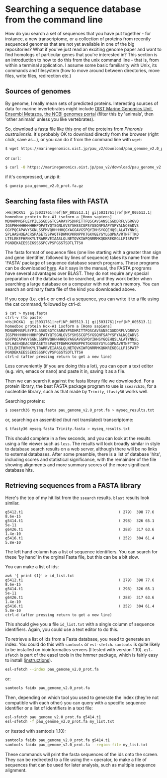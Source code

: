 
# Searching a sequence database from the command line

How do you search a set of sequences that you have put together - for instance, a new transcriptome, or a collection of proteins from recently sequenced genomes that are not yet available in one of the big repositories? What if you've just read an exciting genome paper and want to find homologs of particular genes that you're interested in? This section is an introduction to how to do this from the unix command line - that is, from within a terminal application. I assume some basic familiarity with Unix, its commands and filesystem (how to move around between directories, move files, write files, redirection etc.)

## Sources of genomes

By genome, I really mean sets of predicted proteins. Interesting sources of data for marine invertebrates might include [OIST Marine Genomics Unit](https://marinegenomics.oist.jp/), [Ensembl Metazoa](http://metazoa.ensembl.org/index.html), [the NCBI genomes portal](https://www.ncbi.nlm.nih.gov/genome/browse#!/overview/) (filter this by 'animals', then 'other animals' unless you like vertebrates).

So, download a fasta file like [this one](https://marinegenomics.oist.jp/pau_v2/download/pau_genome_v2.0_prot.fa.gz) of the proteins from *Phoronis australiensis*. It's probably OK to download directly from the browser (right click, save as...), or you can do it from the command line with `wget`:

```bash
$ wget https://marinegenomics.oist.jp/pau_v2/download/pau_genome_v2.0_prot.fa.gz
```
or `curl`:

```bash
$ curl -O https://marinegenomics.oist.jp/pau_v2/download/pau_genome_v2.0_prot.fa.gz
```
if it's compressed, unzip it:

```bash
$ gunzip pau_genome_v2.0_prot.fa.gz
```
## Searching fasta files with FASTA

```
>Hs|HOXA1  gi|5031761|ref|NP_005513.1| gi|5031761|ref|NP_005513.1| homeobox protein Hox-A1 isoform a [Homo sapiens]
MDNARMNSFLEYPILSSGDSGTCSARAYPSDHRITTFQSCAVSANSCGGDDRFLVGRGVQ
IGSPHHHHHHHHHHPQPATYQTSGNLGVSYSHSSCGPSYGSQNFSAPYSPYALNQEADVS
GGYPQCAPAVYSGNLSSPMVQHHHHHQGYAGGAVGSPQYIHHSYGQEHQSLALATYNNSL
SPLHASHQEACRSPASETSSPAQTFDWMKVKRNPPKTGKVGEYGYLGQPNAVRTNFTTKQ
LTELEKEFHFNKYLTRARRVEIAASLQLNETQVKIWFQNRRMKQKKREKEGLLPISPATP
PGNDEKAEESSEKSSSSPCVPSPGSSTSDTLTTSH
```
The fasta format of sequence files (one line starting with a greater than sign and gene identifier, followed by lines of sequence) takes its name from the 'FASTA' package of sequence database search programs. These programs can be downloaded [here](https://faculty.virginia.edu/wrpearson/fasta/). As it says in the manual, the FASTA programs have several advantages over BLAST. They do not require any special preparation of the database to be searched, and they work better when searching a large database on a computer with not much memory. You can search an ordinary fasta file of the kind you downloaded above.

If you copy (i.e. ctrl-c or cmd-c) a sequence, you can write it to a file using the cat command, followed by ctrl-d:

```
$ cat > myseq.fasta
ctrl-v (to paste)
>Hs|HOXA1  gi|5031761|ref|NP_005513.1| gi|5031761|ref|NP_005513.1| homeobox protein Hox-A1 isoform a [Homo sapiens]
MDNARMNSFLEYPILSSGDSGTCSARAYPSDHRITTFQSCAVSANSCGGDDRFLVGRGVQ
IGSPHHHHHHHHHHPQPATYQTSGNLGVSYSHSSCGPSYGSQNFSAPYSPYALNQEADVS
GGYPQCAPAVYSGNLSSPMVQHHHHHQGYAGGAVGSPQYIHHSYGQEHQSLALATYNNSL
SPLHASHQEACRSPASETSSPAQTFDWMKVKRNPPKTGKVGEYGYLGQPNAVRTNFTTKQ
LTELEKEFHFNKYLTRARRVEIAASLQLNETQVKIWFQNRRMKQKKREKEGLLPISPATP
PGNDEKAEESSEKSSSSPCVPSPGSSTSDTLTTSH
ctrl-d (after pressing return to get a new line)
```

Less conveniently (if you are doing this a lot), you can open a text editor (e.g. vim, emacs or nano) and paste it in, saving it as a file.

Then we can search it against the fasta library file we downloaded. For a protein library, the best FASTA package program to use is `ssearch36`, for a nucleotide library, such as that made by `Trinity`, `tfasty36` works well.

Searching proteins:
```bash
$ ssearch36 myseq.fasta pau_genome_v2.0_prot.fa > myseq_results.txt
```
or, searching an assembled (but not translated) transcriptome:

```bash
$ tfasty36 myseq.fasta Trinity.fasta > myseq_results.txt
```
This should complete in a few seconds, and you can look at the results using a file viewer such as `less`. The results will look broadly similar in style to database search results on a web server, although there will be no links to external databases. After some preamble, there is a list of database 'hits', including scores and statistical significance, with the remainder of the file showing alignments and more summary scores of the more significant database hits.

## Retrieving sequences from a FASTA library

Here's the top of my hit list from the `ssearch` results. `blast` results look similar.

```
g5412.t1                                           ( 279)  398 77.6 8.6e-15
g5414.t1                                           ( 298)  326 65.1   5e-11
g6426.t1                                           ( 288)  317 63.6 1.4e-10
g5416.t1                                           ( 252)  304 61.4 5.8e-10
```

The left hand column has a list of sequence identifiers. You can search for these 'by hand' in the orginal Fasta file, but this can be a bit slow.

You can make a list of ids:

```
awk '{ print $1}' > id_list.txt
g5412.t1                                           ( 279)  398 77.6 8.6e-15
g5414.t1                                           ( 298)  326 65.1   5e-11
g6426.t1                                           ( 288)  317 63.6 1.4e-10
g5416.t1                                           ( 252)  304 61.4 5.8e-10
ctrl-d (after pressing return to get a new line)
```

This should give you a file `id_list.txt` with a single column of sequence identifiers. Again, you could use a text editor to do this.

To retrieve a list of ids from a Fasta database, you need to generate an index. You could do this with `samtools` or `esl-sfetch`. `samtools` is quite likely to be installed on bioinformatics servers (I tested with version 1.10). `esl-sfetch` is part of the easel tools in the hmmer package, which is fairly easy to install ([instructions](https://rcply.github.io/software_install.html)).

```bash
esl-sfetch --index pau_genome_v2.0_prot.fa
```
or:

```bash
samtools faidx pau_genome_v2.0_prot.fa
```
Then, depending on which tool you used to generate the index (they're not compatible with each other) you can query with a specific sequence identifier or a list of identifiers in a text file:

```bash
esl-sfetch pau_genome_v2.0_prot.fa g5414.t1
esl-sfetch -f pau_genome_v2.0_prot.fa my_list.txt
```
or (tested with samtools 1.10):

```bash
samtools faidx pau_genome_v2.0_prot.fa g5414.t1
samtools faidx pau_genome_v2.0_prot.fa --region-file my_list.txt
```

These commands will print the fasta sequences of the ids onto the screen. They can be redirected to a file using the `>` operator, to make a file of sequences that can be used for later analysis, such as multiple sequence alignment.

